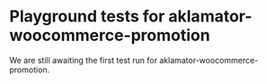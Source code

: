 # Playground tests for aklamator-woocommerce-promotion
We are still awaiting the first test run for aklamator-woocommerce-promotion.
